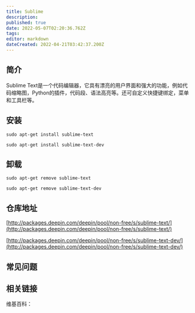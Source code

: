 ```yaml
---
title: Sublime
description: 
published: true
date: 2022-05-07T02:20:36.762Z
tags: 
editor: markdown
dateCreated: 2022-04-21T03:42:37.200Z
---
```


## 简介

Sublime Text是一个代码编辑器，它具有漂亮的用户界面和强大的功能，例如代码缩略图，Python的插件，代码段、语法高亮等。还可自定义快捷键绑定，菜单和工具栏等。


## 安装

`sudo apt-get install sublime-text`

`sudo apt-get install sublime-text-dev`

## 卸载

`sudo apt-get remove sublime-text`

`sudo apt-get remove sublime-text-dev`

## 仓库地址

[http://packages.deepin.com/deepin/pool/non-free/s/sublime-text/](http://packages.deepin.com/deepin/pool/non-free/s/sublime-text/)

[http://packages.deepin.com/deepin/pool/non-free/s/sublime-text-dev/](http://packages.deepin.com/deepin/pool/non-free/s/sublime-text-dev/)


## 常见问题


## 相关链接

维基百科：